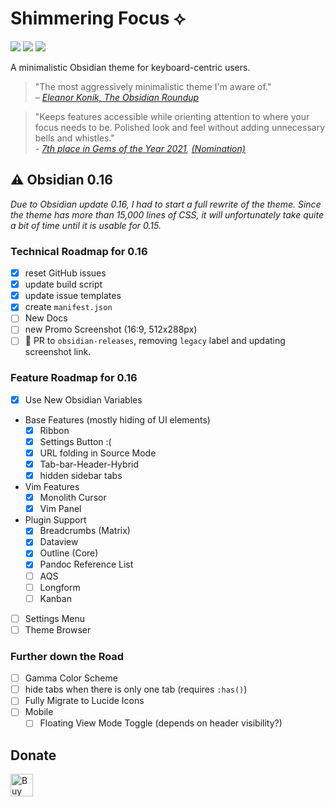 # Shimmering Focus ⟡
![](https://img.shields.io/badge/downloads-36139-6E4E9B?style=plastic) ![](https://img.shields.io/github/last-commit/chrisgrieser/shimmering-focus?style=plastic) [![](https://img.shields.io/badge/changelog-click%20here-FFE800?style=plastic)](https://chrisgrieser.github.io/shimmering-focus/changelog/)

A minimalistic Obsidian theme for keyboard-centric users.

> "The most aggressively minimalistic theme I'm aware of."  
> *– [Eleanor Konik, The Obsidian Roundup](https://www.obsidianroundup.org/2022-01-29/)*

> "Keeps features accessible while orienting attention to where your focus needs to be. Polished look and feel without adding unnecessary bells and whistles."  
> *- [7th place in Gems of the Year 2021](https://obsidian.md/goty2021), [(Nomination)](https://forum.obsidian.md/t/obsidian-gems-of-the-year-2021-nomination-themes/28225/2?u=pseudometa)*

## ⚠️ Obsidian 0.16
*Due to Obsidian update 0.16, I had to start a full rewrite of the theme. Since the theme has more than 15,000 lines of CSS, it will unfortunately take quite a bit of time until it is usable for 0.15.*

### Technical Roadmap for 0.16
- [x] reset GitHub issues
- [x] update build script
- [x] update issue templates
- [x] create `manifest.json`
- [ ] New Docs
- [ ] new Promo Screenshot (16:9, 512x288px)
- [ ] 🎯 PR to `obsidian-releases`, removing `legacy` label and updating screenshot link.

### Feature Roadmap for 0.16
- [x] Use New Obsidian Variables
- Base Features (mostly hiding of UI elements)
	- [x] Ribbon
	- [x] Settings Button :(
	- [x] URL folding in Source Mode
	- [x] Tab-bar-Header-Hybrid
	- [x] hidden sidebar tabs
- Vim Features
	- [x] Monolith Cursor
	- [x] Vim Panel
- Plugin Support
	- [x] Breadcrumbs (Matrix)
	- [x] Dataview
	- [x] Outline (Core)
	- [x] Pandoc Reference List
	- [ ] AQS
	- [ ] Longform
	- [ ] Kanban
- [ ] Settings Menu
- [ ] Theme Browser

### Further down the Road
- [ ] Gamma Color Scheme
- [ ] hide tabs when there is only one tab (requires `:has()`)
- [ ] Fully Migrate to Lucide Icons
- [ ] Mobile
	- [ ] Floating View Mode Toggle (depends on header visibility?)

## Donate
<a href='https://ko-fi.com/Y8Y86SQ91' target='_blank'><img height='36' style='border:0px;height:36px;' src='https://cdn.ko-fi.com/cdn/kofi1.png?v=3' border='0' alt='Buy Me a Coffee at ko-fi.com' /></a>
